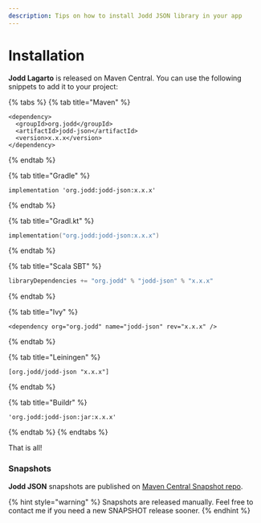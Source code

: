 ```yaml
---
description: Tips on how to install Jodd JSON library in your app
---
```


# Installation

**Jodd Lagarto** is released on Maven Central. You can use the following snippets to add it to your project:

{% tabs %}
{% tab title="Maven" %}
```markup
<dependency>
  <groupId>org.jodd</groupId>
  <artifactId>jodd-json</artifactId>
  <version>x.x.x</version>
</dependency>
```
{% endtab %}

{% tab title="Gradle" %}
```
implementation 'org.jodd:jodd-json:x.x.x'
```
{% endtab %}

{% tab title="Gradl.kt" %}
```kotlin
implementation("org.jodd:jodd-json:x.x.x")
```
{% endtab %}

{% tab title="Scala SBT" %}
```scala
libraryDependencies += "org.jodd" % "jodd-json" % "x.x.x"
```
{% endtab %}

{% tab title="Ivy" %}
```markup
<dependency org="org.jodd" name="jodd-json" rev="x.x.x" />
```
{% endtab %}

{% tab title="Leiningen" %}
```
[org.jodd/jodd-json "x.x.x"]
```
{% endtab %}

{% tab title="Buildr" %}
```
'org.jodd:jodd-json:jar:x.x.x'
```
{% endtab %}
{% endtabs %}

That is all!

### Snapshots

**Jodd JSON** snapshots are published on [Maven Central Snapshot repo](https://oss.sonatype.org/content/repositories/snapshots/org/jodd/jodd-lagarto/).

{% hint style="warning" %}
Snapshots are released manually. Feel free to contact me if you need a new SNAPSHOT release sooner.
{% endhint %}

